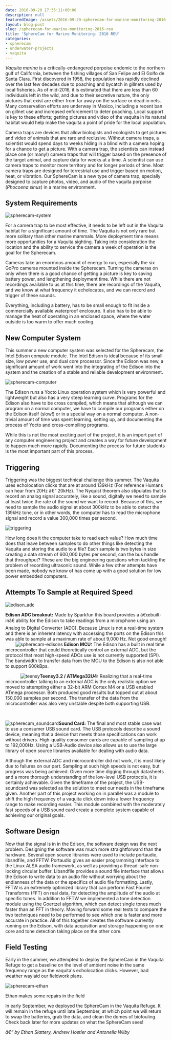 ```yaml
---
date: 2016-09-20 17:35:11+00:00
description: null
featuredImage: /assets/2016-09-20-spherecam-for-marine-monitoring-2016-reu_spherecam-system-1024x842.jpg
layout: blog-post
slug: /spherecam-for-marine-monitoring-2016-reu
title: 'SphereCam for Marine Monitoring: 2016 REU'
categories:
- spherecam
- underwater-projects
- vaquita
---
```


_Vaquita marina_ is a critically-endangered porpoise endemic to the northern gulf of California, between the fishing villages of San Felipe and El Golfo de Santa Clara. First discovered in 1958, the population has rapidly declined over the last few decades due to poaching and bycatch in gillnets used by local fisheries. As of mid-2016, it is estimated that there are less than 60 individuals left in the wild, and due to their secretive nature, the only pictures that exist are either from far away on the surface or dead in nets. Many conservation efforts are underway in Mexico, including a recent ban on gillnet use and increased enforcement to deter poaching. Local support is key to these efforts; getting pictures and video of the vaquita in its natural habitat would help make the vaquita a point of pride for the local population.

Camera traps are devices that allow biologists and ecologists to get pictures and video of animals that are rare and reclusive. Without camera traps, a scientist would spend days to weeks hiding in a blind with a camera hoping for a chance to get a picture. With a camera trap, the scientists can instead place one (or many!) camera traps that will trigger based on the presence of the target animal, and capture data for weeks at a time. A scientist can use camera traps to monitor more territory and for longer periods of time. Most camera traps are designed for terrestrial use and trigger based on motion, heat, or vibration. Our SphereCam is a new type of camera trap, specially designed to capture photos, video, and audio of the vaquita porpoise (_Phocoena sinus_) in a marine environment. 




## System Requirements



![spherecam-system](/assets/2016-09-20-spherecam-for-marine-monitoring-2016-reu_spherecam-system-1024x842.jpg)

For a camera trap to be most effective, it needs to be left out in the Vaquita habitat for a significant amount of time. The Vaquita is not only rare but more solitary than other marine mammals. More deployment time means more opportunities for a Vaquita sighting. Taking into consideration the location and the ability to service the camera a week of operation is the goal for the Spherecam. 

Cameras take an enormous amount of energy to run, especially the six GoPro cameras mounted inside the Spherecam. Turning the cameras on only when there is a good chance of getting a picture is key to saving battery power, and lengthening deployment time. While there are not recordings available to us at this time, there are recordings of the Vaquita, and we know at what frequency it echolocates, and we can record and trigger of these sounds.

Everything, including a battery, has to be small enough to fit inside a commercially available waterproof enclosure. It also has to be able to manage the heat of operating in an enclosed space, where the water outside is too warm to offer much cooling.



## New Computer System



This summer a new computer system was selected for the Spherecam, the Intel Edison compute module. The Intel Edison is ideal because of its small size, low power use, and dual core processor. Since the Edison was new, a significant amount of work went into the integrating of the Edison into the system and the creation of a stable and reliable development environment. 

![spherecam-computer](/assets/2016-09-20-spherecam-for-marine-monitoring-2016-reu_spherecam-computer-1.jpg)

The Edison runs a Yocto Linux operation system which is very powerful and lightweight but also has a very steep learning curve. Programs for the Edison also have to be cross compiled, which means that although we can program on a normal computer, we have to compile our programs either on the Edison itself (slow!) or in a special way on a normal computer. A non-trivial amount of time was spent learning, setting up, and documenting the process of Yocto and cross-compiling programs. 

While this is not the most exciting part of the project, it is an import part of any computer engineering project and creates a way for future development to happen much more rapidly. Documenting the process for future students is the most important part of this process.



## Triggering



Triggering was the biggest technical challenge this summer. The Vaquita uses echolocation clicks that are at around 139kHz (For reference Humans can hear from 20Hz â€“ 20kHz). The Nyquist theorem also stipulates that to record an analog signal accurately, like a sound, digitally we need to sample at least twice the rate of the sound we want to record. Because of this, we need to sample the audio signal at about 300kHz to be able to detect the 139kHz tone, or in other words, the computer has to read the microphone signal and record a value 300,000 times per second. 

![triggering](/assets/2016-09-20-spherecam-for-marine-monitoring-2016-reu_triggering-300x229.png)

How long does it the computer take to read each value? How much time does that leave between samples to do other things like detecting the Vaquita and storing the audio to a file? Each sample is two bytes in size creating a data stream of 600,000 bytes per second, can the bus handle that throughput? These are the big engineering questions when tackling the problem of recording ultrasonic sound. While a few other attempts have been made, nobody we know of has come up with a good solution for low power embedded computers.




## Attempts To Sample at Required Speed



![edison_adc](/assets/2016-09-20-spherecam-for-marine-monitoring-2016-reu_edison_adc-300x300.jpg)

**Edison ADC breakout:** Made by Sparkfun this board provides a â€œbuilt-inâ€ ability for the Edison to take readings from a microphone using an Analog to Digital Converter (ADC). Because Linux is not a real-time system and there is an inherent latency with accessing the ports on the Edison this was able to sample at a maximum rate of about 9,000 Hz. Not good enough!
   
   
![spherecam-edisons](/assets/2016-09-20-spherecam-for-marine-monitoring-2016-reu_spherecam-edisons-286x300.jpg)
**Edison MCU:** The Edison has a built in real time microcontroller that could theoretically control an external ADC, but the protocol that most high-speed ADCs use is not currently supported (SPI). The bandwidth to transfer data from the MCU to the Edison is also not able to support 600kBps.

   
   
   
![teensy](/assets/2016-09-20-spherecam-for-marine-monitoring-2016-reu_teensy-300x300.jpg)**Teensy3.2 / ATMega32U4:** Realizing that a real-time microcontroller talking to an external ADC is the only realistic option we moved to attempting either a 32-bit ARM Cortex M4 or a USB enabled ATmega processor. Both produced good results but topped out at about 150,000 samples per second. The transfer of the data from the microcontroller was also very unstable despite both supporting USB.
   

   

![spherecam_soundcard](/assets/2016-09-20-spherecam-for-marine-monitoring-2016-reu_spherecam_soundcard-298x300.png)**Sound Card:** The final and most stable case was to use a consumer USB sound card. The USB protocols describe a sound device, meaning that a device that meets those specifications can work without drivers. High-quality consumer cards are capable of sampling at up to 192,000Hz. Using a USB-Audio device also allows us to use the large library of open source libraries available for dealing with audio data.



Although the external ADC and microcontroller did not work, it is most likely due to failures on our part. Sampling at such high speeds is not easy, but progress was being achieved. Given more time digging through datasheets and a more thorough understanding of the low-level USB protocols, it is certainly achievable. Given the timeframe of the project, the USB-soundcard was selected as the solution to meet our needs in the timeframe given. Another part of this project working on in parallel was a module to shift the high frequency of a vaquita click down into a lower frequency range to make recording easier. This module combined with the moderately fast speeds of a USB sound card create a complete system capable of achieving our original goals.



## Software Design



Now that the signal is in in the Edison, the software design was the next problem. Designing the software was much more straightforward than the hardware. Several open source libraries were used to include portaudio, libsndfile, and FFTW. Portaudio gives an easier programming interface to the Linux ALSA audio framework, as well as providing a thread-safe non-locking circular buffer. Libsndfile provides a sound file interface that allows the Edison to write data to an audio file without worrying about the endianness of the data or the specifics of audio file formatting. Lastly, FFTW is an extremely optimized library that can perform Fast Fourier Transforms (FFT) on real data, for detecting the amplitude of the audio at specific tones. In addition to FFTW we implemented a tone detection module using the Goertzel algorithm, which can detect single tones much faster than an FFT in theory. Moving forward some real tests to compare the two techniques need to be performed to see which one is faster and more accurate in practice. All of this together creates the software currently running on the Edison, with data acquisition and storage happening on one core and tone detection taking place on the other core.




## Field Testing



Early in the summer, we attempted to deploy the SphereCam in the Vaquita Refuge to get a baseline on the level of ambient noise in the same frequency range as the vaquita's echolocation clicks. However, bad weather waylaid our fieldwork plans.

![spherecam-ethan](/assets/2016-09-20-spherecam-for-marine-monitoring-2016-reu_spherecam-ethan.jpg)


Ethan makes some repairs in the field



In early September, we deployed the SphereCam in the Vaquita Refuge. It will remain in the refuge until late September, at which point we will return to swap the batteries, grab the data, and clean the domes of biofouling. Check back later for more updates on what the SphereCam sees!

_â€” by Ethan Slattery, Andrew Hostler and Antonella Wilby_
